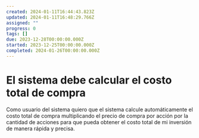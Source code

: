 ```yaml
---
created: 2024-01-11T16:44:43.823Z
updated: 2024-01-11T16:48:29.766Z
assigned: ""
progress: 0
tags: []
due: 2023-12-28T00:00:00.000Z
started: 2023-12-25T00:00:00.000Z
completed: 2024-01-26T00:00:00.000Z
---
```


# El sistema debe calcular el costo total de compra

Como usuario del sistema quiero que el sistema calcule automáticamente el costo total de 
compra multiplicando el precio de compra por acción por la cantidad de acciones 
para que pueda obtener el costo total de mi inversión de manera rápida y precisa.

